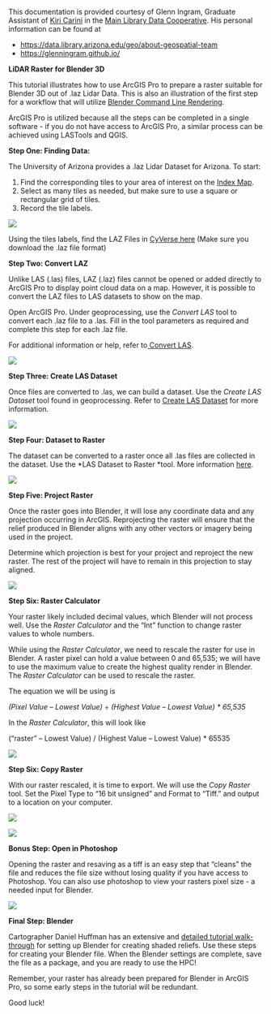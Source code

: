 This documentation is provided courtesy of Glenn Ingram, Graduate
Assistant of
<a href="https://new.library.arizona.edu/people/kiri-carini" class="external-link">Kiri Carini</a>
in the
<a href="https://data.library.arizona.edu/" class="external-link">Main Library Data Cooperative</a>.
His personal information can be found at  

-   <a href="https://data.library.arizona.edu/geo/about-geospatial-team" class="external-link">https://data.library.arizona.edu/geo/about-geospatial-team</a>
-   <a href="https://glenningram.github.io/" class="external-link">https://glenningram.github.io/</a>

**LiDAR Raster for Blender 3D**

This tutorial illustrates how to use ArcGIS Pro to prepare a raster
suitable for Blender 3D out of .laz Lidar Data. This is also an
illustration of the first step for a workflow that will utilize [Blender
Command Line
Rendering](/wiki/spaces/UAHPC/pages/75990901/Blender+Command+Line+Rendering).  

ArcGIS Pro is utilized because all the steps can be completed in a
single software - if you do not have access to ArcGIS Pro, a similar
process can be achieved using LASTools and QGIS.

**Step One: Finding Data:**

The University of Arizona provides a .laz Lidar Dataset for Arizona. To
start:

1.  Find the corresponding tiles to your area of interest on the
    <a href="https://uagis.maps.arcgis.com/apps/instant/minimalist/index.html?appid=309f5e58136b4116887f29e3475b64b6" class="external-link"><span>Index Map</span></a>.
2.  Select as many tiles as needed, but make sure to use a square or
    rectangular grid of tiles.
3.  Record the tile labels.

<span
class="confluence-embedded-file-wrapper"><img src="../../all_images/uarizona.atlassian.net/wiki/download/attachments/75990163/image2022-4-26_8-51-7_0.png " class="confluence-embedded-image" /></span>

  
  
  

Using the tiles labels, find the LAZ Files in
<a href="https://data.cyverse.org/dav-anon/iplant/projects/azgs/GIS_Data_NP112_NP212/" class="external-link"><span>CyVerse here</span></a>
(Make sure you download the .laz file format)

**Step Two: Convert LAZ**

Unlike LAS (.las) files, LAZ (.laz) files cannot be opened or added
directly to ArcGIS Pro to display point cloud data on a map. However, it
is possible to convert the LAZ files to LAS datasets to show on the
map. 

Open ArcGIS Pro. Under geoprocessing, use the *Convert LAS* tool to
convert each .laz file to a .las. Fill in the tool parameters as
required and complete this step for each .laz file.

For additional information or help, refer
to<a href="http://pro.arcgis.com/en/pro-app/tool-reference/conversion/convert-las.htm" class="external-link"><span> Convert LAS</span></a>.

  
<span
class="confluence-embedded-file-wrapper"><img src="../../all_images/uarizona.atlassian.net/wiki/download/attachments/75990163/image2022-4-26_8-51-21_0.png " class="confluence-embedded-image" /></span>  
  

**Step Three: Create LAS Dataset**

Once files are converted to .las, we can build a dataset. Use the
*Create LAS Dataset* tool found in geoprocessing. Refer to
<a href="https://pro.arcgis.com/en/pro-app/2.8/help/data/las-dataset/create-a-las-datasets.htm" class="external-link"><span>Create LAS Dataset</span></a>
for more information.

  
<span
class="confluence-embedded-file-wrapper"><img src="../../all_images/uarizona.atlassian.net/wiki/download/attachments/75990163/image2022-4-26_8-51-47_0.png " class="confluence-embedded-image" /></span>  
  

**Step Four: Dataset to Raster**

The dataset can be converted to a raster once all .las files are
collected in the dataset. Use the *LAS Dataset to Raster *tool. More
information
<a href="https://pro.arcgis.com/en/pro-app/2.7/help/analysis/raster-functions/las-dataset-to-raster-function.htm" class="external-link"><span>here</span></a>.

<span
class="confluence-embedded-file-wrapper"><img src="../../all_images/uarizona.atlassian.net/wiki/download/attachments/75990163/image2022-4-26_8-51-58_0.png " class="confluence-embedded-image" /></span>

**Step Five: Project Raster**

Once the raster goes into Blender, it will lose any coordinate data and
any projection occurring in ArcGIS. Reprojecting the raster will ensure
that the relief produced in Blender aligns with any other vectors or
imagery being used in the project.

Determine which projection is best for your project and reproject the
new raster. The rest of the project will have to remain in this
projection to stay aligned.

  

  

<span
class="confluence-embedded-file-wrapper"><img src="../../all_images/uarizona.atlassian.net/wiki/download/attachments/75990163/image2022-4-26_8-52-27_0.png " class="confluence-embedded-image" /></span>

**Step Six: Raster Calculator**

Your raster likely included decimal values, which Blender will not
process well. Use the *Raster Calculator* and the “Int” function to
change raster values to whole numbers.

While using the *Raster Calculator*, we need to rescale the raster for
use in Blender. A raster pixel can hold a value between 0 and 65,535; we
will have to use the maximum value to create the highest quality render
in Blender. The *Raster Calculator* can be used to rescale the raster.

The equation we will be using is 

*(Pixel Value – Lowest Value) ÷ (Highest Value – Lowest Value) \*
65,535*

In the *Raster Calculator*, this will look like

(“raster” – Lowest Value) / (Highest Value – Lowest Value) \* 65535

<span
class="confluence-embedded-file-wrapper"><img src="../../all_images/uarizona.atlassian.net/wiki/download/attachments/75990163/image2022-4-26_8-54-33_0.png " class="confluence-embedded-image" /></span>

**Step Six: Copy Raster**

With our raster rescaled, it is time to export. We will use the *Copy
Raster* tool. Set the Pixel Type to “16 bit unsigned” and Format to
“Tiff.” and output to a location on your computer.

<span
class="confluence-embedded-file-wrapper"><img src="../../all_images/uarizona.atlassian.net/wiki/download/attachments/75990163/image2022-4-26_8-54-8_0.png " class="confluence-embedded-image" /></span>

<span
class="confluence-embedded-file-wrapper"><img src="../../all_images/uarizona.atlassian.net/wiki/download/attachments/75990163/image2022-4-26_8-53-51_0.png " class="confluence-embedded-image" /></span>

**Bonus Step: Open in Photoshop**

Opening the raster and resaving as a tiff is an easy step that “cleans”
the file and reduces the file size without losing quality if you have
access to Photoshop. You can also use photoshop to view your rasters
pixel size - a needed input for Blender.

<span
class="confluence-embedded-file-wrapper"><img src="../../all_images/uarizona.atlassian.net/wiki/download/attachments/75990163/image2022-4-26_8-54-53_0.png " class="confluence-embedded-image" /></span>

**Final Step: Blender**

Cartographer Daniel Huffman has an extensive and
<a href="https://somethingaboutmaps.wordpress.com/2017/11/16/creating-shaded-relief-in-blender/" class="external-link"><span>detailed tutorial walk-through</span></a>
for setting up Blender for creating shaded reliefs. Use these steps for
creating your Blender file. When the Blender settings are complete, save
the file as a package, and you are ready to use the HPC!

Remember, your raster has already been prepared for Blender in ArcGIS
Pro, so some early steps in the tutorial will be redundant. 

Good luck!

  
  

<span id="confluence-server-performance"
style="display:none;">{"serverDuration": 20, "requestCorrelationId":
"531c1ee744e546d58d1dc765a3d589c4"}</span>
